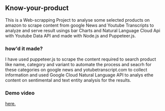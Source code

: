 ## Know-your-product

This is a Web-scrapping Project to analyse some selected products on amazon to scrape content from google News and Youtube Transcripts to analyze and serve result usings bar Charts and Natural Language Cloud Api with Youtube Data API and made with Node.js and Puppeteer.js.

### how'd it made?

I have used puppeteer.js to scrape the content required to search product like name, category and variant to automate the process and seacrh for these categories on google news and yotubetranscript.com to collect information and used Google Cloud Natural Language API to analys ethe content on sentimental and text entity analysis for the results.

### Demo video

<div align="left">
      <a href="https://www.youtube.com/watch?v=kyaaZJ1FQa8">
        here.
      </a>
</div>
